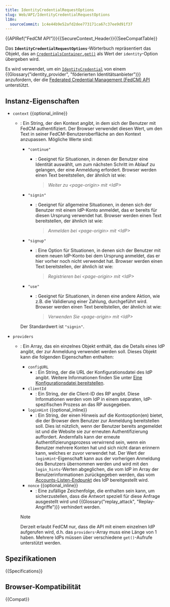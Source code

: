```yaml
---
title: IdentityCredentialRequestOptions
slug: Web/API/IdentityCredentialRequestOptions
l10n:
  sourceCommit: 1c4e44b9e52afd2dee773171ca67c37ee9d91f37
---
```


{{APIRef("FedCM API")}}{{SecureContext_Header}}{{SeeCompatTable}}

Das **`IdentityCredentialRequestOptions`**-Wörterbuch repräsentiert das Objekt, das an [`CredentialsContainer.get()`](/de/docs/Web/API/CredentialsContainer/get) als Wert der `identity`-Option übergeben wird.

Es wird verwendet, um ein [`IdentityCredential`](/de/docs/Web/API/IdentityCredential) von einem {{Glossary("identity_provider", "föderierten Identitätsanbieter")}} anzufordern, der die [Federated Credential Management (FedCM) API](/de/docs/Web/API/FedCM_API) unterstützt.

## Instanz-Eigenschaften

- `context` {{optional_inline}}
  - : Ein String, der den Kontext angibt, in dem sich der Benutzer mit FedCM authentifiziert. Der Browser verwendet diesen Wert, um den Text in seiner FedCM-Benutzeroberfläche an den Kontext anzupassen. Mögliche Werte sind:
    - `"continue"`
      - : Geeignet für Situationen, in denen der Benutzer eine Identität auswählt, um zum nächsten Schritt im Ablauf zu gelangen, der eine Anmeldung erfordert. Browser werden einen Text bereitstellen, der ähnlich ist wie:

        > _Weiter zu \<page-origin\> mit \<IdP\>_

    - `"signin"`
      - : Geeignet für allgemeine Situationen, in denen sich der Benutzer mit einem IdP-Konto anmeldet, das er bereits für diesen Ursprung verwendet hat. Browser werden einen Text bereitstellen, der ähnlich ist wie:

        > _Anmelden bei \<page-origin\> mit \<IdP\>_

    - `"signup"`
      - : Eine Option für Situationen, in denen sich der Benutzer mit einem neuen IdP-Konto bei dem Ursprung anmeldet, das er hier vorher noch nicht verwendet hat. Browser werden einen Text bereitstellen, der ähnlich ist wie:

        > _Registrieren bei \<page-origin\> mit \<IdP\>_

    - `"use"`
      - : Geeignet für Situationen, in denen eine andere Aktion, wie z.B. die Validierung einer Zahlung, durchgeführt wird. Browser werden einen Text bereitstellen, der ähnlich ist wie:

        > _Verwenden Sie \<page-origin\> mit \<IdP\>_

    Der Standardwert ist `"signin"`.

- `providers`
  - : Ein Array, das ein einzelnes Objekt enthält, das die Details eines IdP angibt, der zur Anmeldung verwendet werden soll. Dieses Objekt kann die folgenden Eigenschaften enthalten:
    - `configURL`
      - : Ein String, der die URL der Konfigurationsdatei des IdP angibt. Weitere Informationen finden Sie unter [Eine Konfigurationsdatei bereitstellen](/de/docs/Web/API/FedCM_API/IDP_integration#provide_a_config_file_and_endpoints).
    - `clientId`
      - : Ein String, der die Client-ID des RP angibt. Diese Informationen werden vom IdP in einem separaten, IdP-spezifischen Prozess an das RP ausgegeben.
    - `loginHint` {{optional_inline}}
      - : Ein String, der einen Hinweis auf die Kontooption(en) bietet, die der Browser dem Benutzer zur Anmeldung bereitstellen soll. Dies ist nützlich, wenn der Benutzer bereits angemeldet ist und die Website sie zur erneuten Authentifizierung auffordert. Andernfalls kann der erneute Authentifizierungsprozess verwirrend sein, wenn ein Benutzer mehrere Konten hat und sich nicht daran erinnern kann, welches er zuvor verwendet hat. Der Wert der `loginHint`-Eigenschaft kann aus der vorherigen Anmeldung des Benutzers übernommen werden und wird mit den `login_hints`-Werten abgeglichen, die vom IdP im Array der Benutzerinformationen zurückgegeben werden, das vom [Accounts-Listen-Endpunkt](/de/docs/Web/API/FedCM_API/IDP_integration#the_accounts_list_endpoint) des IdP bereitgestellt wird.
    - `nonce` {{optional_inline}}
      - : Eine zufällige Zeichenfolge, die enthalten sein kann, um sicherzustellen, dass die Antwort speziell für diese Anfrage ausgestellt wird und {{Glossary("replay_attack", "Replay-Angriffe")}} verhindert werden.

    > [!NOTE]
    > Derzeit erlaubt FedCM nur, dass die API mit einem einzelnen IdP aufgerufen wird, d.h. das `providers`-Array muss eine Länge von 1 haben. Mehrere IdPs müssen über verschiedene `get()`-Aufrufe unterstützt werden.

## Spezifikationen

{{Specifications}}

## Browser-Kompatibilität

{{Compat}}
